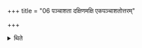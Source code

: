 +++
title = "06 पञ्चाशता दक्षिणमक्षि एकपञ्चाशतोत्तरम्"

+++

<details><summary>थिते</summary>

पञ्चाशता दक्षिणमक्षि । एकपञ्चाशतोत्तरम् ६
</details>
